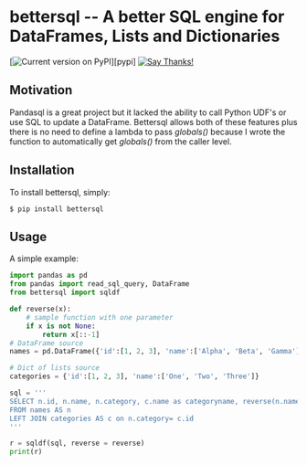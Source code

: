 bettersql -- A better SQL engine for DataFrames, Lists and Dictionaries
=====================================

[![Current version on PyPI](http://img.shields.io/pypi/v/bettersql.svg)][pypi]
[![Say Thanks!](https://img.shields.io/badge/Say%20Thanks-!-1EAEDB.svg)](https://saythanks.io/to/joey@me.com)

Motivation
----------

Pandasql is a great project but it lacked the ability to call Python UDF's or use SQL to update a DataFrame. 
Bettersql allows both of these features plus there is no need to define a lambda to pass *globals()* because
I wrote the function to automatically get *globals()* from the caller level.

Installation
------------

To install bettersql, simply:

```console
$ pip install bettersql
```

Usage
-----

A simple example:

```python
import pandas as pd
from pandas import read_sql_query, DataFrame
from bettersql import sqldf

def reverse(x):
    # sample function with one parameter
    if x is not None:
        return x[::-1]
# DataFrame source
names = pd.DataFrame({'id':[1, 2, 3], 'name':['Alpha', 'Beta', 'Gamma'], 'category':[1, 2, 2]})    

# Dict of lists source
categories = {'id':[1, 2, 3], 'name':['One', 'Two', 'Three']}

sql = '''
SELECT n.id, n.name, n.category, c.name as categoryname, reverse(n.name) as reverse
FROM names AS n
LEFT JOIN categories AS c on n.category= c.id
'''

r = sqldf(sql, reverse = reverse) 
print(r)
```


